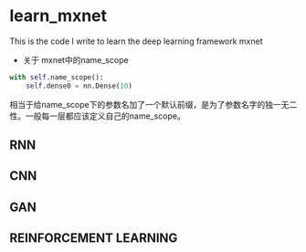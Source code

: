 # learn_mxnet
This is the code I write to learn the deep learning framework mxnet

- 关于 mxnet中的name_scope

```python
with self.name_scope():
    self.dense0 = nn.Dense(10)
```
相当于给name_scope下的参数名加了一个默认前缀，是为了参数名字的独一无二性。一般每一层都应该定义自己的name_scope。

## RNN
## CNN
## GAN
## REINFORCEMENT LEARNING